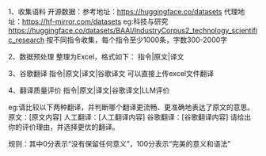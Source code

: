 1、收集语料
开源数据：参考地址：https://huggingface.co/datasets 代理地址：https://hf-mirror.com/datasets
eg:科技与研究 https://huggingface.co/datasets/BAAI/IndustryCorpus2_technology_scientific_research
按不同指令收集，每个指令至少1000条，字数300-2000字

2、数据预处理
整理为Excel，格式如下：
指令|原文|译文

3、谷歌翻译
指令|原文|译文|谷歌译文
可以直接上传excel文件翻译

4、翻译质量评价
指令|原文|译文|谷歌译文|LLM评价

eg:请比较以下两种翻译，并判断哪个翻译更流畅、更准确地表达了原文的意思。
原文：[原文内容]
人工翻译：[人工翻译内容]
谷歌翻译：[谷歌翻译内容]
请给出你的评价理由，并选择更优的翻译。

规则：其中0分表示“没有保留任何意义”，100分表示“完美的意义和语法”


